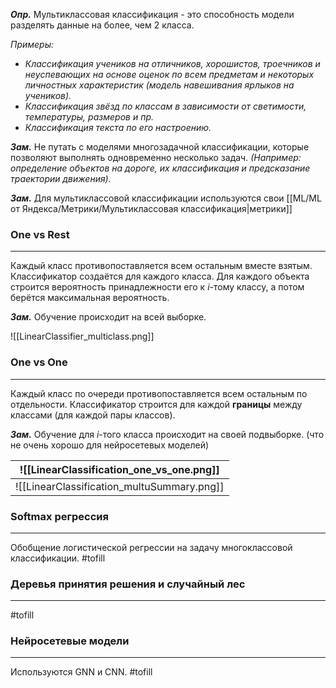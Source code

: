 ***Опр.*** Мультиклассовая классификация - это способность модели разделять данные на более, чем 2 класса.

*Примеры:*
- *Классификация учеников на отличников, хорошистов, троечников и неуспевающих на основе оценок по всем предметам и некоторых личностных характеристик (модель навешивания ярлыков на учеников).*
- *Классификация звёзд по классам в зависимости от светимости, температуры, размеров и пр.* 
- *Классификация текста по его настроению.*

***Зам.*** Не путать с моделями многозадачной классификации, которые позволяют выполнять одновременно несколько задач. *(Например: определение объектов на дороге, их классификация и предсказание траектории движения).*  

***Зам.*** Для мультиклассовой классификации используются свои [[ML/ML от Яндекса/Метрики/Мультиклассовая классификация|метрики]]


### One vs Rest
---
Каждый класс противопоставляется всем остальным вместе взятым. Классификатор создаётся для каждого класса. Для каждого объекта строится вероятность принадлежности его к $i$-тому классу, а потом берётся максимальная вероятность.

***Зам.*** Обучение происходит на всей выборке.

![[LinearClassifier_multiclass.png]]


### One vs One
---
Каждый класс по очереди противопоставляется всем остальным по отдельности. Классификатор строится для каждой **границы** между классами (для каждой пары классов). 

***Зам.*** Обучение для $i$-того класса происходит на своей подвыборке. (что не очень хорошо для нейросетевых моделей)


| ![[LinearClassification_one_vs_one.png]] |
| ---------------------------------------- |
| ![[LinearClassification_multuSummary.png]]     |

### Softmax регрессия
---
Обобщение логистической регрессии на задачу многоклассовой классификации. #tofill 

### Деревья принятия решения и случайный лес
---
#tofill 

### Нейросетевые модели
---
Используются GNN и CNN. #tofill 